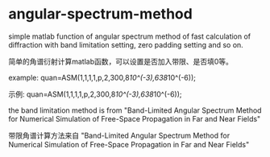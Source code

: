 # angular-spectrum-method
simple matlab function of angular spectrum method of fast calculation of diffraction with band limitation setting, zero padding setting and so on.

简单的角谱衍射计算matlab函数，可以设置是否加入带限、是否填0等。

example: quan=ASM(1,1,1,1,p,2,300,8*10^(-3),638*10^(-6)); 

示例: quan=ASM(1,1,1,1,p,2,300,8*10^(-3),638*10^(-6)); 

the band limitation method is from "Band-Limited Angular Spectrum Method for Numerical Simulation of Free-Space Propagation in Far and Near Fields"

带限角谱计算方法来自 "Band-Limited Angular Spectrum Method for Numerical Simulation of Free-Space Propagation in Far and Near Fields"
